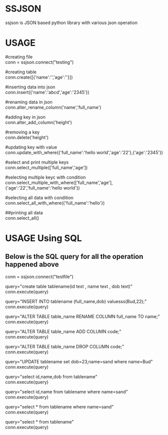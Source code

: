 # SSJSON
ssjson is JSON based python library with various json operation



# USAGE 

#creating file<br>
conn = ssjson.connect("testing")

#creating table<br>
conn.create([{'name':'','age':''}])

#inserting data into json<br>
conn.insert({'name':'abcd','age':'2345'})

#renaming data in json<br>
conn.alter_rename_column('name','full_name')

#adding key in json<br>
conn.alter_add_column('height')

#removing a key <br>
conn.delete('height')

#updating key  with value<br>
conn.update_with_where({'full_name':'hello world','age':'22'},{'age':'2345'}) 

#select and print multiple keys<br>
conn.select_multiple(['full_name','age'])

#selecting multiple keyc with condition<br>
conn.select_multiple_with_where(['full_name','age'],{'age':'22','full_name':'hello world'})

#selecting all data with condition<br>
conn.select_all_with_where({'full_name':'hello'})

##printing all data<br>
conn.select_all()








# USAGE Using SQL

## Below is the SQL query for all the operation happened above


conn = ssjson.connect("testfile")<br>


query="create table tablename(id text , name text , dob text)"<br>
conn.execute(query)<br>


query="INSERT INTO tablename (full_name,dob) valuesss(Bud,22);"<br>
conn.execute(query)<br>

query="ALTER TABLE table_name RENAME COLUMN full_name TO name;"<br>
conn.execute(query)<br>


query="ALTER TABLE table_name ADD COLUMN code;"<br>
conn.execute(query)<br>


query="ALTER TABLE table_name DROP COLUMN code;"<br>
conn.execute(query)<br>


query="UPDATE tablename set dob=23,name=sand where name=Bud"<br>
conn.execute(query)<br>


query="select id,name,dob from tablename"<br>
conn.execute(query)<br>


query="select id,name from tablename where name=sand"<br>
conn.execute(query)<br>


query="select * from tablename where name=sand"<br>
conn.execute(query)<br>


query="select * from tablename"<br>
conn.execute(query)<br>

